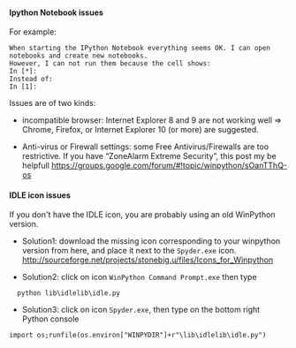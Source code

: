 #### Ipython Notebook issues

For example:
````
When starting the IPython Notebook everything seems OK. I can open notebooks and create new notebooks.
However, I can not run them because the cell shows:
In [*]:
Instead of:
In [1]:
````
Issues are of two kinds:
- incompatible browser: Internet Explorer 8 and 9 are not working well
  => Chrome, Firefox, or Internet Explorer 10 (or more) are suggested.

- Anti-virus or Firewall settings:
  some Free Antivirus/Firewalls are too restrictive. If you have “ZoneAlarm  Extreme Security”, this post my be helpfull https://groups.google.com/forum/#!topic/winpython/sOanTThQ-os

#### IDLE icon issues
If you don't have the IDLE icon, you are probably using an old WinPython version. 
- Solution1: download the missing icon corresponding to your winpython version from here, and place it next to the `Spyder.exe` icon.
http://sourceforge.net/projects/stonebig.u/files/Icons_for_Winpython

- Solution2:  click on icon `WinPython Command Prompt.exe` then type
````
  python lib\idlelib\idle.py
````

- Solution3: click on icon `Spyder.exe`, then type on the bottom right Python console
````
import os;runfile(os.environ["WINPYDIR"]+r"\lib\idlelib\idle.py")
````
